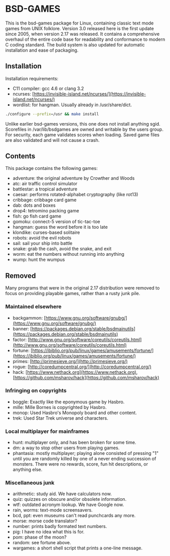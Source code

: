 # BSD-GAMES

This is the bsd-games package for Linux, containing classic text mode
games from UNIX folklore. Version 3.0 released here is the first update
since 2005, when version 2.17 was released. It contains a comprehensive
overhaul of the entire code base for readability and conformance to
modern C coding standard. The build system is also updated for automatic
installation and ease of packaging.

## Installation

Installation requirements:
* C11 compiler:	gcc 4.6 or clang 3.2
* ncurses:	[https://invisible-island.net/ncurses/](https://invisible-island.net/ncurses/)
* wordlist:	for hangman. Usually already in /usr/share/dict.

```sh
./configure --prefix=/usr && make install
```

Unlike earlier bsd-games versions, this one does not install anything
sgid. Scorefiles in /var/lib/bsdgames are owned and writable by the
users group. For security, each game validates scores when loading.
Saved game files are also validated and will not cause a crash.

## Contents

This package contains the following games:

* adventure:	the original adventure by Crowther and Woods
* atc:		air traffic control simulator
* battlestar:	a tropical adventure
* caesar:	performs rotated-alphabet cryptography (like rot13)
* cribbage:	cribbage card game
* dab:		dots and boxes
* drop4:	tetromino packing game
* fish:		go fish card game
* gomoku:	connect-5 version of tic-tac-toe
* hangman:	guess the word before it is too late
* klondike:	curses-based solitaire
* robots:	avoid the evil robots
* sail:		sail your ship into battle
* snake:	grab the cash, avoid the snake, and exit
* worm:		eat the numbers without running into anything
* wump:		hunt the wumpus

## Removed

Many programs that were in the original 2.17 distribution were removed
to focus on providing playable games, rather than a rusty junk pile.

### Maintained elsewhere

* backgammon:	[https://www.gnu.org/software/gnubg/](https://www.gnu.org/software/gnubg/)
* banner:	[https://packages.debian.org/stable/bsdmainutils](https://packages.debian.org/stable/bsdmainutils)
* factor:	[http://www.gnu.org/software/coreutils/coreutils.html](http://www.gnu.org/software/coreutils/coreutils.html)
* fortune:	[https://ibiblio.org/pub/linux/games/amusements/fortune/](https://ibiblio.org/pub/linux/games/amusements/fortune/)
* primes:	[http://primesieve.org/](http://primesieve.org/)
* rogue:	[http://coredumpcentral.org/](http://coredumpcentral.org/)
* hack:		[https://www.nethack.org](https://www.nethack.org), [https://github.com/msharov/hack](https://github.com/msharov/hack)

### Infringing on copyrights

* boggle:	Exactly like the eponymous game by Hasbro.
* mille:	Mille Bornes is copyrighted by Hasbro.
* monop:	Used Hasbro's Monopoly board and other content.
* trek:		Used Star Trek universe and characters.

### Local multiplayer for mainframes

* hunt:		multiplayer only, and has been broken for some time.
* dm:		a way to stop other users from playing games.
* phantasia:	mostly multiplayer; playing alone consisted of pressing
		"1" until you are randomly killed by one of a never
		ending succession of monsters. There were no rewards,
		score, fun hit descriptions, or anything else.

### Miscellaneous junk

* arithmetic:	study aid. We have calculators now.
* quiz:		quizzes on obscure and/or obsolete information.
* wtf:		outdated acronym lookup. We have Google now.
* rain, worms:	text-mode screensavers.
* bcd, ppt:	even museums can't read punchcards any more.
* morse:	morse code translator?
* number:	prints badly formated text numbers.
* pig:		I have no idea what this is for.
* pom:		phase of the moon?
* random:	see fortune above.
* wargames:	a short shell script that prints a one-line message.
